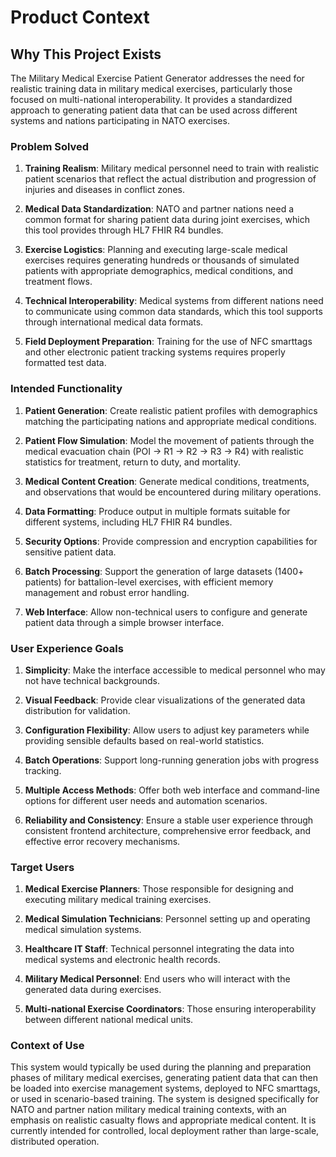 # Product Context

## Why This Project Exists

The Military Medical Exercise Patient Generator addresses the need for realistic training data in military medical exercises, particularly those focused on multi-national interoperability. It provides a standardized approach to generating patient data that can be used across different systems and nations participating in NATO exercises.

### Problem Solved

1. **Training Realism**: Military medical personnel need to train with realistic patient scenarios that reflect the actual distribution and progression of injuries and diseases in conflict zones.

2. **Medical Data Standardization**: NATO and partner nations need a common format for sharing patient data during joint exercises, which this tool provides through HL7 FHIR R4 bundles.

3. **Exercise Logistics**: Planning and executing large-scale medical exercises requires generating hundreds or thousands of simulated patients with appropriate demographics, medical conditions, and treatment flows.

4. **Technical Interoperability**: Medical systems from different nations need to communicate using common data standards, which this tool supports through international medical data formats.

5. **Field Deployment Preparation**: Training for the use of NFC smarttags and other electronic patient tracking systems requires properly formatted test data.

### Intended Functionality

1. **Patient Generation**: Create realistic patient profiles with demographics matching the participating nations and appropriate medical conditions.

2. **Patient Flow Simulation**: Model the movement of patients through the medical evacuation chain (POI → R1 → R2 → R3 → R4) with realistic statistics for treatment, return to duty, and mortality.

3. **Medical Content Creation**: Generate medical conditions, treatments, and observations that would be encountered during military operations.

4. **Data Formatting**: Produce output in multiple formats suitable for different systems, including HL7 FHIR R4 bundles.

5. **Security Options**: Provide compression and encryption capabilities for sensitive patient data.

6. **Batch Processing**: Support the generation of large datasets (1400+ patients) for battalion-level exercises, with efficient memory management and robust error handling.

7. **Web Interface**: Allow non-technical users to configure and generate patient data through a simple browser interface.

### User Experience Goals

1. **Simplicity**: Make the interface accessible to medical personnel who may not have technical backgrounds.

2. **Visual Feedback**: Provide clear visualizations of the generated data distribution for validation.

3. **Configuration Flexibility**: Allow users to adjust key parameters while providing sensible defaults based on real-world statistics.

4. **Batch Operations**: Support long-running generation jobs with progress tracking.

5. **Multiple Access Methods**: Offer both web interface and command-line options for different user needs and automation scenarios.

6. **Reliability and Consistency**: Ensure a stable user experience through consistent frontend architecture, comprehensive error feedback, and effective error recovery mechanisms.

### Target Users

1. **Medical Exercise Planners**: Those responsible for designing and executing military medical training exercises.

2. **Medical Simulation Technicians**: Personnel setting up and operating medical simulation systems.

3. **Healthcare IT Staff**: Technical personnel integrating the data into medical systems and electronic health records.

4. **Military Medical Personnel**: End users who will interact with the generated data during exercises.

5. **Multi-national Exercise Coordinators**: Those ensuring interoperability between different national medical units.

### Context of Use

This system would typically be used during the planning and preparation phases of military medical exercises, generating patient data that can then be loaded into exercise management systems, deployed to NFC smarttags, or used in scenario-based training. The system is designed specifically for NATO and partner nation military medical training contexts, with an emphasis on realistic casualty flows and appropriate medical content. It is currently intended for controlled, local deployment rather than large-scale, distributed operation.
